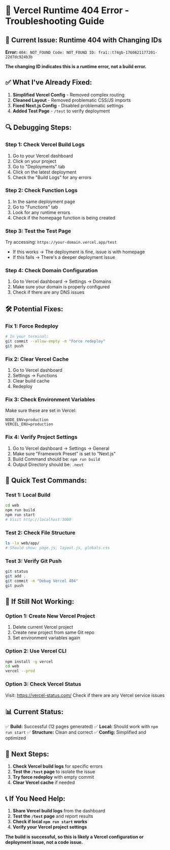 # 🔧 Vercel Runtime 404 Error - Troubleshooting Guide

## 🚨 **Current Issue: Runtime 404 with Changing IDs**

**Error:** `404: NOT_FOUND Code: NOT_FOUND ID: fra1::t74gb-1760621177201-22d7dc924b3b`

**The changing ID indicates this is a runtime error, not a build error.**

## ✅ **What I've Already Fixed:**

1. **Simplified Vercel Config** - Removed complex routing
2. **Cleaned Layout** - Removed problematic CSS/JS imports
3. **Fixed Next.js Config** - Disabled problematic settings
4. **Added Test Page** - `/test` to verify deployment

## 🔍 **Debugging Steps:**

### **Step 1: Check Vercel Build Logs**
1. Go to your Vercel dashboard
2. Click on your project
3. Go to "Deployments" tab
4. Click on the latest deployment
5. Check the "Build Logs" for any errors

### **Step 2: Check Function Logs**
1. In the same deployment page
2. Go to "Functions" tab
3. Look for any runtime errors
4. Check if the homepage function is being created

### **Step 3: Test the Test Page**
Try accessing: `https://your-domain.vercel.app/test`
- If this works → The deployment is fine, issue is with homepage
- If this fails → There's a deeper deployment issue

### **Step 4: Check Domain Configuration**
1. Go to Vercel dashboard → Settings → Domains
2. Make sure your domain is properly configured
3. Check if there are any DNS issues

## 🛠️ **Potential Fixes:**

### **Fix 1: Force Redeploy**
```bash
# In your terminal:
git commit --allow-empty -m "Force redeploy"
git push
```

### **Fix 2: Clear Vercel Cache**
1. Go to Vercel dashboard
2. Settings → Functions
3. Clear build cache
4. Redeploy

### **Fix 3: Check Environment Variables**
Make sure these are set in Vercel:
```
NODE_ENV=production
VERCEL_ENV=production
```

### **Fix 4: Verify Project Settings**
1. Go to Vercel dashboard → Settings → General
2. Make sure "Framework Preset" is set to "Next.js"
3. Build Command should be: `npm run build`
4. Output Directory should be: `.next`

## 🎯 **Quick Test Commands:**

### **Test 1: Local Build**
```bash
cd web
npm run build
npm run start
# Visit http://localhost:3000
```

### **Test 2: Check File Structure**
```bash
ls -la web/app/
# Should show: page.js, layout.js, globals.css
```

### **Test 3: Verify Git Push**
```bash
git status
git add .
git commit -m "Debug Vercel 404"
git push
```

## 🚨 **If Still Not Working:**

### **Option 1: Create New Vercel Project**
1. Delete current Vercel project
2. Create new project from same Git repo
3. Set environment variables again

### **Option 2: Use Vercel CLI**
```bash
npm install -g vercel
cd web
vercel --prod
```

### **Option 3: Check Vercel Status**
Visit: https://vercel-status.com/
Check if there are any Vercel service issues

## 📊 **Current Status:**

✅ **Build:** Successful (12 pages generated)
✅ **Local:** Should work with `npm run start`
✅ **Structure:** Clean and correct
✅ **Config:** Simplified and optimized

## 🎯 **Next Steps:**

1. **Check Vercel build logs** for specific errors
2. **Test the `/test` page** to isolate the issue
3. **Try force redeploy** with empty commit
4. **Clear Vercel cache** if needed

## 📞 **If You Need Help:**

1. **Share Vercel build logs** from the dashboard
2. **Test the `/test` page** and report results
3. **Check if local `npm run start` works**
4. **Verify your Vercel project settings**

**The build is successful, so this is likely a Vercel configuration or deployment issue, not a code issue.**
